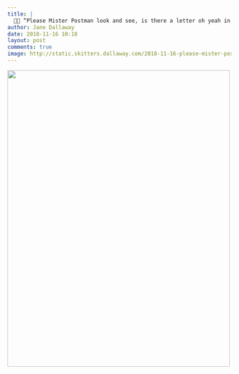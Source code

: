 ```yaml
---
title: |
  🎵🎶 “Please Mister Postman look and see, is there a letter oh yeah in your bag for me?” 🎶🎵
author: Jane Dallaway
date: 2018-11-16 10:18
layout: post
comments: true
image: http://static.skitters.dallaway.com/2018-11-16-please-mister-postman-look-and-see--is-there-a-letter-oh-yeah-in-your-bag-for-me-thumb-1-IMG-7961.JPG
---
```


<div>
        <a href="http://static.skitters.dallaway.com/2018-11-16-please-mister-postman-look-and-see--is-there-a-letter-oh-yeah-in-your-bag-for-me-fullsize-1-IMG-7961.JPG">
          <img src="http://static.skitters.dallaway.com/2018-11-16-please-mister-postman-look-and-see--is-there-a-letter-oh-yeah-in-your-bag-for-me-thumb-1-IMG-7961.JPG" width="500" height="666"/>
        </a>
      </div>


  
      